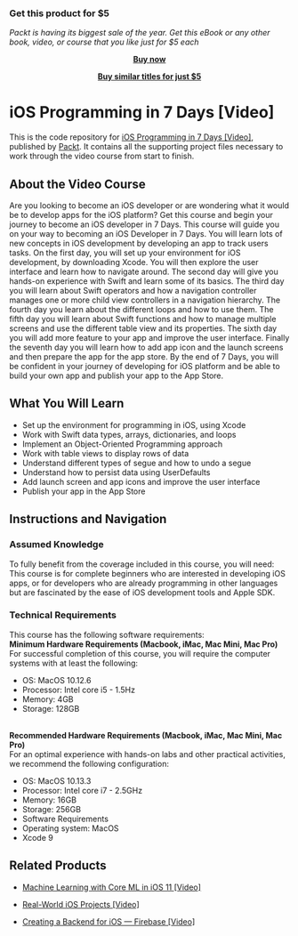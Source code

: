 
### Get this product for $5

<i>Packt is having its biggest sale of the year. Get this eBook or any other book, video, or course that you like just for $5 each</i>


<b><p align='center'>[Buy now](https://packt.link/9781789135350)</p></b>


<b><p align='center'>[Buy similar titles for just $5](https://subscription.packtpub.com/search)</p></b>


# iOS Programming in 7 Days [Video]
This is the code repository for [iOS Programming in 7 Days [Video]](https://www.packtpub.com/application-development/ios-programming-7-days-video?utm_source=github&utm_medium=repository&utm_campaign=9781789135350), published by [Packt](https://www.packtpub.com/?utm_source=github). It contains all the supporting project files necessary to work through the video course from start to finish.
## About the Video Course
Are you looking to become an iOS developer or are wondering what it would be to develop apps for the iOS platform? Get this course and begin your journey to become an iOS developer in 7 Days.
This course will guide you on your way to becoming an iOS Developer in 7 Days. You will learn lots of new concepts in iOS development by developing an app to track users tasks. On the first day, you will set up your environment for iOS development, by downloading Xcode. You will then explore the user interface and learn how to navigate around. The second day will give you hands-on experience with Swift and learn some of its basics. The third day you will learn about Swift operators and how a navigation controller manages one or more child view controllers in a navigation hierarchy. The fourth day you learn about the different loops and how to use them. The fifth day you will learn about Swift functions and how to manage multiple screens and use the different table view and its properties. The sixth day you will add more feature to your app and improve the user interface. Finally the seventh day you will learn how to add app icon and the launch screens and then prepare the app for the app store.
By the end of 7 Days, you will be confident in your journey of developing for iOS platform and be able to build your own app and publish your app to the App Store. 

<H2>What You Will Learn</H2>
<DIV class=book-info-will-learn-text>
<UL>
<LI>Set up the environment for programming in iOS, using Xcode 
<LI>Work with Swift data types, arrays, dictionaries, and loops 
<LI>Implement an Object-Oriented Programming approach 
<LI>Work with table views to display rows of data 
<LI>Understand different types of segue and how to undo a segue 
<LI>Understand how to persist data using UserDefaults 
<LI>Add launch screen and app icons and improve the user interface 
<LI>Publish your app in the App Store </LI></UL></DIV>

## Instructions and Navigation
### Assumed Knowledge
To fully benefit from the coverage included in this course, you will need:<br/>
This course is for complete beginners who are interested in developing iOS apps, or for developers who are already programming in other languages but are fascinated by the ease of iOS development tools and Apple SDK.
### Technical Requirements
This course has the following software requirements:<br/>
<b>Minimum Hardware Requirements (Macbook, iMac, Mac Mini, Mac Pro)</b><br>
For successful completion of this course, you will require the computer systems with at least the following:
<ul><li>OS: MacOS 10.12.6</li><li>Processor: Intel core i5 - 1.5Hz</li><li>Memory: 4GB</li><li>Storage: 128GB</li></ul><br>
<b>Recommended Hardware Requirements (Macbook, iMac, Mac Mini, Mac Pro)</b><br>
For an optimal experience with hands-on labs and other practical activities, we recommend the following configuration:
<ul><li>OS: MacOS 10.13.3</li><li>Processor: Intel core i7 - 2.5GHz</li><li>Memory: 16GB</li><li>Storage: 256GB</li><li>Software Requirements</li><li>Operating system: MacOS</li><li>Xcode 9</li></ul>

## Related Products
* [Machine Learning with Core ML in iOS 11 [Video]](https://www.packtpub.com/big-data-and-business-intelligence/machine-learning-core-ml-ios-11-video?utm_source=github&utm_medium=repository&utm_campaign=9781788620208)

* [Real-World iOS Projects [Video]](https://www.packtpub.com/application-development/real-world-ios-projects-video?utm_source=github&utm_medium=repository&utm_campaign=9781789132526)

* [Creating a Backend for iOS — Firebase [Video]](https://www.packtpub.com/application-development/creating-backend-ios-—-firebase-video?utm_source=github&utm_medium=repository&utm_campaign=9781788297455)

